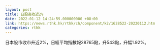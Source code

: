 ```yaml
---
layout: post
title: 日股高收近2%
date: 2022-01-12 14:24:59.000000000 +08:00
link: https://news.rthk.hk/rthk/ch/component/k2/1628522-20220112.htm
categories: rthk
---
```


日本股市收市升近2%，日經平均指數報28765點，升543點，升幅1.92%。
